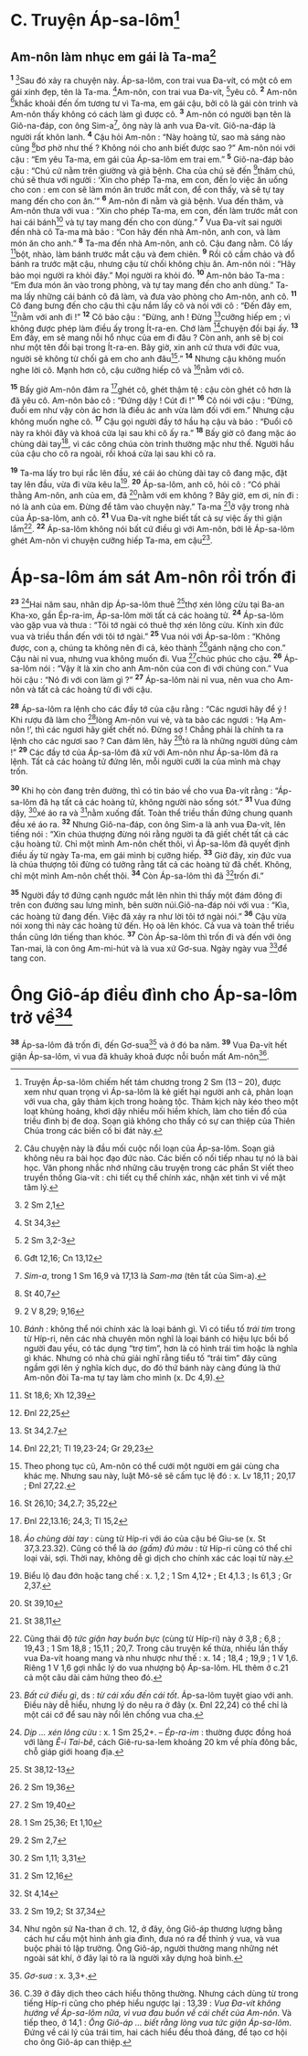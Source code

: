 # C. Truyện Áp-sa-lôm[^1]
## Am-nôn làm nhục em gái là Ta-ma[^2]
<sup><b>1</b></sup> [^1*]Sau đó xảy ra chuyện này. Áp-sa-lôm, con trai vua Đa-vít, có một cô em gái xinh đẹp, tên là Ta-ma. [^2*]Am-nôn, con trai vua Đa-vít, [^3*]yêu cô. <sup><b>2</b></sup> Am-nôn [^4*]khắc khoải đến ốm tương tư vì Ta-ma, em gái cậu, bởi cô là gái còn trinh và Am-nôn thấy không có cách làm gì được cô. <sup><b>3</b></sup> Am-nôn có người bạn tên là Giô-na-đáp, con ông Sim-a[^3], ông này là anh vua Đa-vít. Giô-na-đáp là người rất khôn lanh. <sup><b>4</b></sup> Cậu hỏi Am-nôn : “Này hoàng tử, sao mà sáng nào cũng [^5*]bơ phờ như thế ? Không nói cho anh biết được sao ?” Am-nôn nói với cậu : “Em yêu Ta-ma, em gái của Áp-sa-lôm em trai em.” <sup><b>5</b></sup> Giô-na-đáp bảo cậu : “Chú cứ nằm trên giường và giả bệnh. Cha của chú sẽ đến [^6*]thăm chú, chú sẽ thưa với người : ‘Xin cho phép Ta-ma, em con, đến lo việc ăn uống cho con : em con sẽ làm món ăn trước mắt con, để con thấy, và sẽ tự tay mang đến cho con ăn.’” <sup><b>6</b></sup> Am-nôn đi nằm và giả bệnh. Vua đến thăm, và Am-nôn thưa với vua : “Xin cho phép Ta-ma, em con, đến làm trước mắt con hai cái bánh[^4] và tự tay mang đến cho con dùng.” <sup><b>7</b></sup> Vua Đa-vít sai người đến nhà cô Ta-ma mà bảo : “Con hãy đến nhà Am-nôn, anh con, và làm món ăn cho anh.” <sup><b>8</b></sup> Ta-ma đến nhà Am-nôn, anh cô. Cậu đang nằm. Cô lấy [^7*]bột, nhào, làm bánh trước mắt cậu và đem chiên. <sup><b>9</b></sup> Rồi cô cầm chảo và đổ bánh ra trước mặt cậu, nhưng cậu từ chối không chịu ăn. Am-nôn nói : “Hãy bảo mọi người ra khỏi đây.” Mọi người ra khỏi đó. <sup><b>10</b></sup> Am-nôn bảo Ta-ma : “Em đưa món ăn vào trong phòng, và tự tay mang đến cho anh dùng.” Ta-ma lấy những cái bánh cô đã làm, và đưa vào phòng cho Am-nôn, anh cô. <sup><b>11</b></sup> Cô đang bưng đến cho cậu thì cậu nắm lấy cô và nói với cô : “Đến đây em, [^8*]nằm với anh đi !” <sup><b>12</b></sup> Cô bảo cậu : “Đừng, anh ! Đừng [^9*]cưỡng hiếp em ; vì không được phép làm điều ấy trong Ít-ra-en. Chớ làm [^10*]chuyện đồi bại ấy. <sup><b>13</b></sup> Em đây, em sẽ mang nỗi hổ nhục của em đi đâu ? Còn anh, anh sẽ bị coi như một tên đồi bại trong Ít-ra-en. Bây giờ, xin anh cứ thưa với đức vua, người sẽ không từ chối gả em cho anh đâu[^5].” <sup><b>14</b></sup> Nhưng cậu không muốn nghe lời cô. Mạnh hơn cô, cậu cưỡng hiếp cô và [^11*]nằm với cô.

<sup><b>15</b></sup> Bấy giờ Am-nôn đâm ra [^12*]ghét cô, ghét thậm tệ : cậu còn ghét cô hơn là đã yêu cô. Am-nôn bảo cô : “Đứng dậy ! Cút đi !” <sup><b>16</b></sup> Cô nói với cậu : “Đừng, đuổi em như vậy còn ác hơn là điều ác anh vừa làm đối với em.” Nhưng cậu không muốn nghe cô. <sup><b>17</b></sup> Cậu gọi người đầy tớ hầu hạ cậu và bảo : “Đuổi cô này ra khỏi đây và khoá cửa lại sau khi cô ấy ra.” <sup><b>18</b></sup> Bấy giờ cô đang mặc áo chùng dài tay[^6], vì các công chúa còn trinh thường mặc như thế. Người hầu của cậu cho cô ra ngoài, rồi khoá cửa lại sau khi cô ra.

<sup><b>19</b></sup> Ta-ma lấy tro bụi rắc lên đầu, xé cái áo chùng dài tay cô đang mặc, đặt tay lên đầu, vừa đi vừa kêu la[^7]. <sup><b>20</b></sup> Áp-sa-lôm, anh cô, hỏi cô : “Có phải thằng Am-nôn, anh của em, đã [^13*]nằm với em không ? Bây giờ, em ơi, nín đi : nó là anh của em. Đừng để tâm vào chuyện này.” Ta-ma [^14*]ở vậy trong nhà của Áp-sa-lôm, anh cô. <sup><b>21</b></sup> Vua Đa-vít nghe biết tất cả sự việc ấy thì giận lắm[^8]. <sup><b>22</b></sup> Áp-sa-lôm không nói bất cứ điều gì với Am-nôn, bởi lẽ Áp-sa-lôm ghét Am-nôn vì chuyện cưỡng hiếp Ta-ma, em cậu[^9].

# Áp-sa-lôm ám sát Am-nôn rồi trốn đi
<sup><b>23</b></sup> [^10]Hai năm sau, nhân dịp Áp-sa-lôm thuê [^15*]thợ xén lông cừu tại Ba-an Kha-xo, gần Ép-ra-im, Áp-sa-lôm mời tất cả các hoàng tử. <sup><b>24</b></sup> Áp-sa-lôm vào gặp vua và thưa : “Tôi tớ ngài có thuê thợ xén lông cừu. Kính xin đức vua và triều thần đến với tôi tớ ngài.” <sup><b>25</b></sup> Vua nói với Áp-sa-lôm : “Không được, con ạ, chúng ta không nên đi cả, kẻo thành [^16*]gánh nặng cho con.” Cậu nài nỉ vua, nhưng vua không muốn đi. Vua [^17*]chúc phúc cho cậu. <sup><b>26</b></sup> Áp-sa-lôm nói : “Vậy ít là xin cho anh Am-nôn của con đi với chúng con.” Vua hỏi cậu : “Nó đi với con làm gì ?” <sup><b>27</b></sup> Áp-sa-lôm nài nỉ vua, nên vua cho Am-nôn và tất cả các hoàng tử đi với cậu.

<sup><b>28</b></sup> Áp-sa-lôm ra lệnh cho các đầy tớ của cậu rằng : “Các ngươi hãy để ý ! Khi rượu đã làm cho [^18*]lòng Am-nôn vui vẻ, và ta bảo các ngươi : ‘Hạ Am-nôn !’, thì các ngươi hãy giết chết nó. Đừng sợ ! Chẳng phải là chính ta ra lệnh cho các ngươi sao ? Can đảm lên, hãy [^19*]tỏ ra là những người dũng cảm !” <sup><b>29</b></sup> Các đầy tớ của Áp-sa-lôm đã xử với Am-nôn như Áp-sa-lôm đã ra lệnh. Tất cả các hoàng tử đứng lên, mỗi người cưỡi la của mình mà chạy trốn.

<sup><b>30</b></sup> Khi họ còn đang trên đường, thì có tin báo về cho vua Đa-vít rằng : “Áp-sa-lôm đã hạ tất cả các hoàng tử, không người nào sống sót.” <sup><b>31</b></sup> Vua đứng dậy, [^20*]xé áo ra và [^21*]nằm xuống đất. Toàn thể triều thần đứng chung quanh đều xé áo ra. <sup><b>32</b></sup> Nhưng Giô-na-đáp, con ông Sim-a là anh vua Đa-vít, lên tiếng nói : “Xin chúa thượng đừng nói rằng người ta đã giết chết tất cả các cậu hoàng tử. Chỉ một mình Am-nôn chết thôi, vì Áp-sa-lôm đã quyết định điều ấy từ ngày Ta-ma, em gái mình bị cưỡng hiếp. <sup><b>33</b></sup> Giờ đây, xin đức vua là chúa thượng tôi đừng có tưởng rằng tất cả các hoàng tử đã chết. Không, chỉ một mình Am-nôn chết thôi. <sup><b>34</b></sup> Còn Áp-sa-lôm thì đã [^22*]trốn đi.”

<sup><b>35</b></sup> Người đầy tớ đứng cạnh ngước mắt lên nhìn thì thấy một đám đông đi trên con đường sau lưng mình, bên sườn núi.Giô-na-đáp nói với vua : “Kìa, các hoàng tử đang đến. Việc đã xảy ra như lời tôi tớ ngài nói.” <sup><b>36</b></sup> Cậu vừa nói xong thì này các hoàng tử đến. Họ oà lên khóc. Cả vua và toàn thể triều thần cũng lớn tiếng than khóc. <sup><b>37</b></sup> Còn Áp-sa-lôm thì trốn đi và đến với ông Tan-mai, là con ông Am-mi-hút và là vua xứ Gơ-sua. Ngày ngày vua [^23*]để tang con.

# Ông Giô-áp điều đình cho Áp-sa-lôm trở về[^11]
<sup><b>38</b></sup> Áp-sa-lôm đã trốn đi, đến Gơ-sua[^12] và ở đó ba năm. <sup><b>39</b></sup> Vua Đa-vít hết giận Áp-sa-lôm, vì vua đã khuây khoả được nỗi buồn mất Am-nôn[^13].

[^1]: Truyện Áp-sa-lôm chiếm hết tám chương trong 2 Sm (13 – 20), được xem như quan trọng vì Áp-sa-lôm là kẻ giết hại người anh cả, phản loạn với vua cha, gây thảm kịch trong hoàng tộc. Thảm kịch này kéo theo một loạt khủng hoảng, khơi dậy nhiều mối hiềm khích, làm cho tiền đồ của triều đình bị đe doạ. Soạn giả không cho thấy có sự can thiệp của Thiên Chúa trong các biến cố bi đát này.
[^2]: Câu chuyện này là đầu mối cuộc nổi loạn của Áp-sa-lôm. Soạn giả không nêu ra bài học đạo đức nào. Các biến cố nối tiếp nhau tự nó là bài học. Văn phong nhắc nhớ những câu truyện trong các phần St viết theo truyền thống Gia-vít : chi tiết cụ thể chính xác, nhận xét tinh vi về mặt tâm lý.
[^3]: <i>Sim-a</i>, trong 1 Sm 16,9 và 17,13 là <i>Sam-ma</i> (tên tắt của Sim-a).
[^4]: <i>Bánh</i> : không thể nói chính xác là loại bánh gì. Vì có tiểu tố <i>trái tim</i> trong từ Híp-ri, nên các nhà chuyên môn nghĩ là loại bánh có hiệu lực bồi bổ người đau yếu, có tác dụng “trợ tim”, hơn là có hình trái tim hoặc là nghĩa gì khác. Nhưng có nhà chú giải nghĩ rằng tiểu tố “trái tim” đây cũng ngầm gợi lên ý nghĩa kích dục, do đó thứ bánh này càng đúng là thứ Am-nôn đòi Ta-ma tự tay làm cho mình (x. Dc 4,9).
[^5]: Theo phong tục cũ, Am-nôn có thể cưới một người em gái cùng cha khác mẹ. Nhưng sau này, luật Mô-sê sẽ cấm tục lệ đó : x. Lv 18,11 ; 20,17 ; Đnl 27,22.
[^6]: <i>Áo chùng dài tay</i> : cùng từ Híp-ri với áo của cậu bé Giu-se (x. St 37,3.23.32). Cũng có thể là <i>áo (gấm) đủ màu</i> : từ Híp-ri cũng có thể chỉ loại vải, sợi. Thời nay, không dễ gì dịch cho chính xác các loại từ này.
[^7]: Biểu lộ đau đớn hoặc tang chế : x. 1,2 ; 1 Sm 4,12+ ; Et 4,1.3 ; Is 61,3 ; Gr 2,37.
[^8]: Cũng thái độ <i>tức giận hay buồn bực</i> (cùng từ Híp-ri) này ở 3,8 ; 6,8 ; 19,43 ; 1 Sm 18,8 ; 15,11 ; 20,7. Trong câu truyện kế thừa, nhiều lần thấy vua Đa-vít hoang mang và nhu nhược như thế : x. 14 ; 18,4 ; 19,9 ; 1 V 1,6. Riêng 1 V 1,6 gợi nhắc lý do vua nhượng bộ Áp-sa-lôm. HL thêm ở c.21 cả một câu dài cảm hứng theo đó.
[^9]: <i>Bất cứ điều gì</i>, ds : <i>từ cái xấu đến cái tốt</i>. Áp-sa-lôm tuyệt giao với anh. Điều này dễ hiểu, nhưng lý do nêu ra ở đây (x. Đnl 22,24) có thể chỉ là một cái cớ để sau này nổi lên chống vua cha.
[^10]: <i>Dịp ... xén lông cừu</i> : x. 1 Sm 25,2+. – <i>Ép-ra-im</i> : thường được đồng hoá với làng <i>Ê-i Tai-bê</i>, cách Giê-ru-sa-lem khoảng 20 km về phía đông bắc, chỗ giáp giới hoang địa.
[^11]: Như ngôn sứ Na-than ở ch. 12, ở đây, ông Giô-áp thương lượng bằng cách hư cấu một hình ảnh gia đình, đưa nó ra để thỉnh ý vua, và vua buộc phải tỏ lập trường. Ông Giô-áp, người thường mang những nét ngoài sát khí, ở đây lại tỏ ra là người xây dựng hoà bình.
[^12]: <i>Gơ-sua</i> : x. 3,3+.
[^13]: C.39 ở đây dịch theo cách hiểu thông thường. Nhưng cách dùng từ trong tiếng Híp-ri cũng cho phép hiểu ngược lại : 13,39 : <i>Vua Đa-vít không hướng về Áp-sa-lôm nữa, vì vua đau buồn về cái chết của Am-nôn</i>. Và tiếp theo, ở 14,1 : <i>Ông Giô-áp ... biết rằng lòng vua tức giận Áp-sa-lôm</i>. Đứng về cái lý của trái tim, hai cách hiểu đều thoả đáng, để tạo cơ hội cho ông Giô-áp can thiệp.
[^1*]: 2 Sm 2,1
[^2*]: St 34,3
[^3*]: 2 Sm 3,2-3
[^4*]: Gđt 12,16; Cn 13,12
[^5*]: St 40,7
[^6*]: 2 V 8,29; 9,16
[^7*]: St 18,6; Xh 12,39
[^8*]: Đnl 22,25
[^9*]: St 34,2.7
[^10*]: Đnl 22,21; Tl 19,23-24; Gr 29,23
[^11*]: St 26,10; 34,2.7; 35,22
[^12*]: Đnl 22,13.16; 24,3; Tl 15,2
[^13*]: St 39,10
[^14*]: St 38,11
[^15*]: St 38,12-13
[^16*]: 2 Sm 19,36
[^17*]: 2 Sm 19,40
[^18*]: 1 Sm 25,36; Et 1,10
[^19*]: 2 Sm 2,7
[^20*]: 2 Sm 1,11; 3,31
[^21*]: 2 Sm 12,16
[^22*]: St 4,14
[^23*]: 2 Sm 19,2; St 37,34
